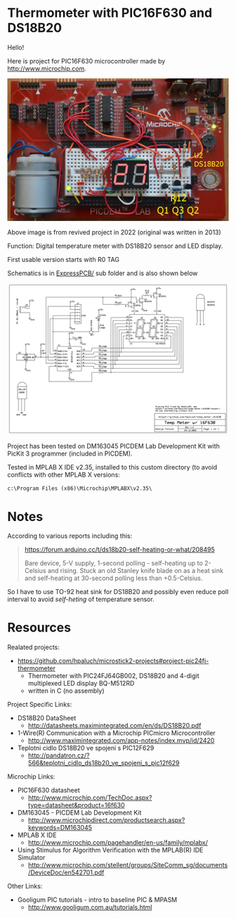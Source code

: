 # Thermometer with PIC16F630 and DS18B20

Hello!

Here is  project for PIC16F630 microcontroller
made by http://www.microchip.com.

![PIC16F630 Temp meter prototype](https://raw.githubusercontent.com/hpaluch/temp_meter_16f630/master/temp-meter-prototype.jpg)

Above image is from revived project in 2022 (original was written in 2013)
  
Function: Digital temperature meter
with DS18B20 sensor and LED display.

First usable version starts with R0 TAG

Schematics is in [ExpressPCB/](ExpressPCB/) sub folder and is also shown below

![PIC16F630 Temp meter schematics](https://raw.githubusercontent.com/hpaluch/temp_meter_16f630/master/ExpressPCB/temp_meter_16F630.png)

Project has been tested on DM163045 PICDEM Lab Development Kit
with PicKit 3 programmer (included in PICDEM). 

Tested in MPLAB X IDE v2.35, installed to this custom directory (to avoid conflicts
with other MPLAB X versions:
```
c:\Program Files (x86)\Microchip\MPLABX\v2.35\
```

# Notes

According to various reports including this:

> https://forum.arduino.cc/t/ds18b20-self-heating-or-what/208495
>
> Bare device, 5-V supply, 1-second polling - self-heating up to 2-Celsius and rising.
> Stuck an old Stanley knife blade on as a heat sink and self-heating
> at 30-second polling less than +0.5-Celsius.

So I have to use TO-92 heat sink for DS18B20 and possibly even reduce poll interval
to avoid _self-heting_ of temperature sensor.



# Resources

Realated projects:

- https://github.com/hpaluch/microstick2-projects#project-pic24fj-thermometer
  - Thermometer with PIC24FJ64GB002, DS18B20 and 4-digit multiplexed LED display BQ-M512RD
  - written in C (no assembly)

Project Specific Links:

* DS18B20 DataSheet
  - http://datasheets.maximintegrated.com/en/ds/DS18B20.pdf
* 1-Wire(R) Communication with a Microchip PICmicro Microcontroller
  - http://www.maximintegrated.com/app-notes/index.mvp/id/2420
* Teplotni cidlo DS18B20 ve spojeni s PIC12F629
  - http://pandatron.cz/?566&teplotni_cidlo_ds18b20_ve_spojeni_s_pic12f629

Microchip Links:

* PIC16F630 datasheet 
  - http://www.microchip.com/TechDoc.aspx?type=datasheet&product=16f630
* DM163045 - PICDEM Lab Development Kit 
  - http://www.microchipdirect.com/productsearch.aspx?keywords=DM163045
* MPLAB X IDE
  - http://www.microchip.com/pagehandler/en-us/family/mplabx/
* Using Stimulus for Algorithm Verification with the MPLAB(R) IDE Simulator
  - http://www.microchip.com/stellent/groups/SiteComm_sg/documents/DeviceDoc/en542701.pdf

Other Links:

* Gooligum PIC tutorials - intro to baseline PIC & MPASM
  - http://www.gooligum.com.au/tutorials.html
